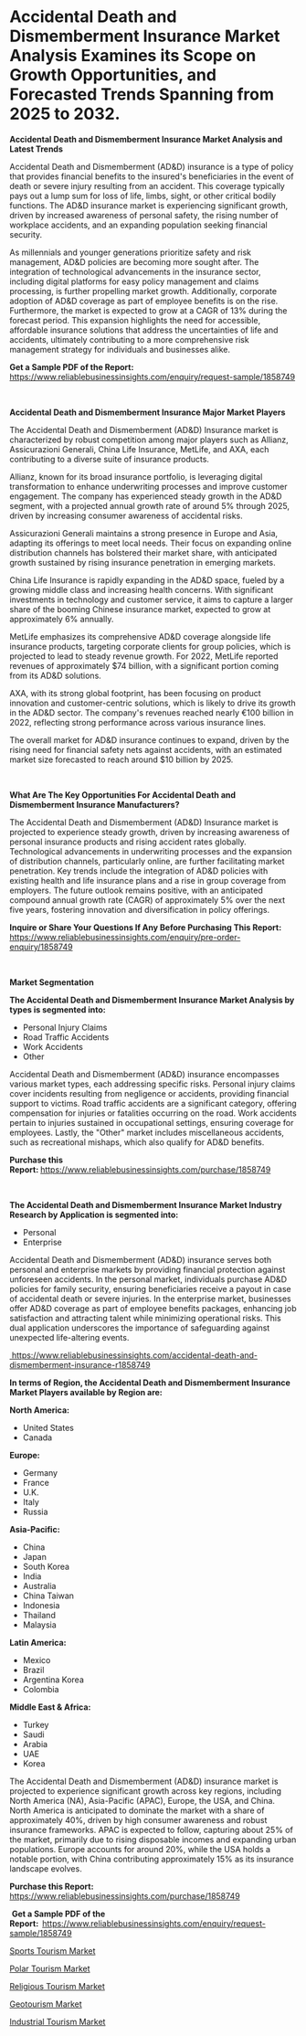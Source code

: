 <p><h1>Accidental Death and Dismemberment Insurance Market Analysis Examines its Scope on Growth Opportunities, and Forecasted Trends Spanning from 2025 to 2032.</h1></p><p><strong>Accidental Death and Dismemberment Insurance Market Analysis and Latest Trends</strong></p>
<p><p>Accidental Death and Dismemberment (AD&D) insurance is a type of policy that provides financial benefits to the insured's beneficiaries in the event of death or severe injury resulting from an accident. This coverage typically pays out a lump sum for loss of life, limbs, sight, or other critical bodily functions. The AD&D insurance market is experiencing significant growth, driven by increased awareness of personal safety, the rising number of workplace accidents, and an expanding population seeking financial security.</p><p>As millennials and younger generations prioritize safety and risk management, AD&D policies are becoming more sought after. The integration of technological advancements in the insurance sector, including digital platforms for easy policy management and claims processing, is further propelling market growth. Additionally, corporate adoption of AD&D coverage as part of employee benefits is on the rise. Furthermore, the market is expected to grow at a CAGR of 13% during the forecast period. This expansion highlights the need for accessible, affordable insurance solutions that address the uncertainties of life and accidents, ultimately contributing to a more comprehensive risk management strategy for individuals and businesses alike.</p></p>
<p><strong>Get a Sample PDF of the Report:&nbsp;</strong> <a href="https://www.reliablebusinessinsights.com/enquiry/request-sample/1858749?utm_campaign=97&utm_medium=2&utm_source=Github&utm_content=ia&utm_term=10032025&utm_id=accidental-death-and-dismemberment-insurance">https://www.reliablebusinessinsights.com/enquiry/request-sample/1858749</a></p>
<p>&nbsp;</p>
<p><strong>Accidental Death and Dismemberment Insurance Major Market Players</strong></p>
<p><p>The Accidental Death and Dismemberment (AD&D) Insurance market is characterized by robust competition among major players such as Allianz, Assicurazioni Generali, China Life Insurance, MetLife, and AXA, each contributing to a diverse suite of insurance products.</p><p>Allianz, known for its broad insurance portfolio, is leveraging digital transformation to enhance underwriting processes and improve customer engagement. The company has experienced steady growth in the AD&D segment, with a projected annual growth rate of around 5% through 2025, driven by increasing consumer awareness of accidental risks.</p><p>Assicurazioni Generali maintains a strong presence in Europe and Asia, adapting its offerings to meet local needs. Their focus on expanding online distribution channels has bolstered their market share, with anticipated growth sustained by rising insurance penetration in emerging markets.</p><p>China Life Insurance is rapidly expanding in the AD&D space, fueled by a growing middle class and increasing health concerns. With significant investments in technology and customer service, it aims to capture a larger share of the booming Chinese insurance market, expected to grow at approximately 6% annually.</p><p>MetLife emphasizes its comprehensive AD&D coverage alongside life insurance products, targeting corporate clients for group policies, which is projected to lead to steady revenue growth. For 2022, MetLife reported revenues of approximately $74 billion, with a significant portion coming from its AD&D solutions.</p><p>AXA, with its strong global footprint, has been focusing on product innovation and customer-centric solutions, which is likely to drive its growth in the AD&D sector. The company's revenues reached nearly €100 billion in 2022, reflecting strong performance across various insurance lines.</p><p>The overall market for AD&D insurance continues to expand, driven by the rising need for financial safety nets against accidents, with an estimated market size forecasted to reach around $10 billion by 2025.</p></p>
<p>&nbsp;</p>
<p><strong>What Are The Key Opportunities For Accidental Death and Dismemberment Insurance Manufacturers?</strong></p>
<p><p>The Accidental Death and Dismemberment (AD&D) Insurance market is projected to experience steady growth, driven by increasing awareness of personal insurance products and rising accident rates globally. Technological advancements in underwriting processes and the expansion of distribution channels, particularly online, are further facilitating market penetration. Key trends include the integration of AD&D policies with existing health and life insurance plans and a rise in group coverage from employers. The future outlook remains positive, with an anticipated compound annual growth rate (CAGR) of approximately 5% over the next five years, fostering innovation and diversification in policy offerings.</p></p>
<p><strong>Inquire or Share Your Questions If Any Before Purchasing This Report:</strong> <a href="https://www.reliablebusinessinsights.com/enquiry/pre-order-enquiry/1858749?utm_campaign=97&utm_medium=2&utm_source=Github&utm_content=ia&utm_term=10032025&utm_id=accidental-death-and-dismemberment-insurance">https://www.reliablebusinessinsights.com/enquiry/pre-order-enquiry/1858749</a></p>
<p>&nbsp;</p>
<p><strong>Market Segmentation</strong></p>
<p><strong>The Accidental Death and Dismemberment Insurance Market Analysis by types is segmented into:</strong></p>
<p><ul><li>Personal Injury Claims</li><li>Road Traffic Accidents</li><li>Work Accidents</li><li>Other</li></ul></p>
<p><p>Accidental Death and Dismemberment (AD&D) insurance encompasses various market types, each addressing specific risks. Personal injury claims cover incidents resulting from negligence or accidents, providing financial support to victims. Road traffic accidents are a significant category, offering compensation for injuries or fatalities occurring on the road. Work accidents pertain to injuries sustained in occupational settings, ensuring coverage for employees. Lastly, the "Other" market includes miscellaneous accidents, such as recreational mishaps, which also qualify for AD&D benefits.</p></p>
<p><strong>Purchase this Report:&nbsp;</strong><a href="https://www.reliablebusinessinsights.com/purchase/1858749?utm_campaign=97&utm_medium=2&utm_source=Github&utm_content=ia&utm_term=10032025&utm_id=accidental-death-and-dismemberment-insurance">https://www.reliablebusinessinsights.com/purchase/1858749</a></p>
<p>&nbsp;</p>
<p><strong>The Accidental Death and Dismemberment Insurance Market Industry Research by Application is segmented into:</strong></p>
<p><ul><li>Personal</li><li>Enterprise</li></ul></p>
<p><p>Accidental Death and Dismemberment (AD&D) insurance serves both personal and enterprise markets by providing financial protection against unforeseen accidents. In the personal market, individuals purchase AD&D policies for family security, ensuring beneficiaries receive a payout in case of accidental death or severe injuries. In the enterprise market, businesses offer AD&D coverage as part of employee benefits packages, enhancing job satisfaction and attracting talent while minimizing operational risks. This dual application underscores the importance of safeguarding against unexpected life-altering events.</p></p>
<p><a href="https://www.reliablebusinessinsights.com/accidental-death-and-dismemberment-insurance-r1858749?utm_campaign=97&utm_medium=2&utm_source=Github&utm_content=ia&utm_term=10032025&utm_id=accidental-death-and-dismemberment-insurance">&nbsp;https://www.reliablebusinessinsights.com/accidental-death-and-dismemberment-insurance-r1858749</a></p>
<p><strong>In terms of Region, the Accidental Death and Dismemberment Insurance Market Players available by Region are:</strong></p>
<p>
    <p> <strong> North America: </strong>
        <ul>
            <li>United States</li>
            <li>Canada</li>
        </ul>
        </p> 
    <p> <strong> Europe: </strong>
        <ul>
            <li>Germany</li>
            <li>France</li>
            <li>U.K.</li>
            <li>Italy</li>
            <li>Russia</li>
        </ul>
        </p> 
    <p> <strong> Asia-Pacific: </strong>
        <ul>
            <li>China</li>
            <li>Japan</li>
            <li>South Korea</li>
            <li>India</li>
            <li>Australia</li>
            <li>China Taiwan</li>
            <li>Indonesia</li>
            <li>Thailand</li>
            <li>Malaysia</li>
        </ul>
        </p> 
    <p> <strong> Latin America: </strong>
        <ul>
            <li>Mexico</li>
            <li>Brazil</li>
            <li>Argentina Korea</li>
            <li>Colombia</li>
        </ul>
        </p> 
    <p> <strong> Middle East & Africa: </strong>
        <ul>
            <li>Turkey</li>
            <li>Saudi</li>
            <li>Arabia</li>
            <li>UAE</li>
            <li>Korea</li>
        </ul>
    </p>
    </p>
<p><p>The Accidental Death and Dismemberment (AD&D) insurance market is projected to experience significant growth across key regions, including North America (NA), Asia-Pacific (APAC), Europe, the USA, and China. North America is anticipated to dominate the market with a share of approximately 40%, driven by high consumer awareness and robust insurance frameworks. APAC is expected to follow, capturing about 25% of the market, primarily due to rising disposable incomes and expanding urban populations. Europe accounts for around 20%, while the USA holds a notable portion, with China contributing approximately 15% as its insurance landscape evolves.</p></p>
<p><strong>Purchase this Report: </strong><a href="https://www.reliablebusinessinsights.com/purchase/1858749?utm_campaign=97&utm_medium=2&utm_source=Github&utm_content=ia&utm_term=10032025&utm_id=accidental-death-and-dismemberment-insurance">https://www.reliablebusinessinsights.com/purchase/1858749</a></p>
<p>&nbsp;<strong>Get a Sample PDF of the Report:&nbsp;&nbsp;</strong><a href="https://www.reliablebusinessinsights.com/enquiry/request-sample/1858749?utm_campaign=97&utm_medium=2&utm_source=Github&utm_content=ia&utm_term=10032025&utm_id=accidental-death-and-dismemberment-insurance">https://www.reliablebusinessinsights.com/enquiry/request-sample/1858749</a></p>
<p><strong></strong></p>
<p><p><a href="https://github.com/taffouasaoka/Market-Research-Report-List-1/blob/main/sports-tourism-market.md?utm_campaign=97&utm_medium=2&utm_source=Github&utm_content=ia&utm_term=10032025&utm_id=accidental-death-and-dismemberment-insurance">Sports Tourism Market</a></p><p><a href="https://github.com/botocniveda/Market-Research-Report-List-1/blob/main/polar-tourism-market.md?utm_campaign=97&utm_medium=2&utm_source=Github&utm_content=ia&utm_term=10032025&utm_id=accidental-death-and-dismemberment-insurance">Polar Tourism Market</a></p><p><a href="https://github.com/kuciakkukalo/Market-Research-Report-List-1/blob/main/religious-tourism-market.md?utm_campaign=97&utm_medium=2&utm_source=Github&utm_content=ia&utm_term=10032025&utm_id=accidental-death-and-dismemberment-insurance">Religious Tourism Market</a></p><p><a href="https://github.com/danitkeavyx7/Market-Research-Report-List-1/blob/main/geotourism-market.md?utm_campaign=97&utm_medium=2&utm_source=Github&utm_content=ia&utm_term=10032025&utm_id=accidental-death-and-dismemberment-insurance">Geotourism Market</a></p><p><a href="https://github.com/cordaysamaya/Market-Research-Report-List-1/blob/main/industrial-tourism-market.md?utm_campaign=97&utm_medium=2&utm_source=Github&utm_content=ia&utm_term=10032025&utm_id=accidental-death-and-dismemberment-insurance">Industrial Tourism Market</a></p></p>